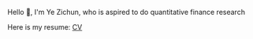 Hello 👋, I'm Ye Zichun, who is aspired to do quantitative finance research

Here is my resume: [CV](https://github.com/AlchemistYe/AlchemistYe/blob/main/My_Resume.pdf)
